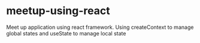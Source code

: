 # meetup-using-react
Meet up application using react framework.  Using createContext to manage global states and useState to manage local state 

